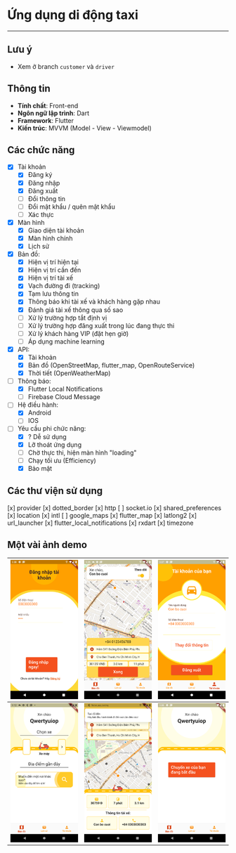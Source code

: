 # Ứng dụng di động taxi
___
## Lưu ý
- Xem ở branch `customer` và `driver`

## Thông tin
- **Tính chất**: Front-end
- **Ngôn ngữ lập trình**: Dart
- **Framework**: Flutter
- **Kiến trúc**: MVVM (Model - View - Viewmodel)

## Các chức năng
- [x] Tài khoản
  - [x] Đăng ký
  - [x] Đăng nhập
  - [x] Đăng xuất
  - [ ] Đổi thông tin
  - [ ] Đổi mật khẩu / quên mật khẩu
  - [ ] Xác thực

- [x] Màn hình
  - [x] Giao diện tài khoản 
  - [x] Màn hình chính
  - [x] Lịch sử

- [x] Bản đồ:
  - [x] Hiện vị trí hiện tại
  - [x] Hiện vị trí cần đến
  - [x] Hiện vị trí tài xế
  - [x] Vạch đường đi (tracking)
  - [x] Tạm lưu thông tin
  - [x] Thông báo khi tài xế và khách hàng gặp nhau
  - [x] Đánh giá tài xế thông qua số sao
  - [ ] Xử lý trường hợp tắt định vị
  - [ ] Xử lý trường hợp đăng xuất trong lúc đang thực thi
  - [ ] Xử lý khách hàng VIP (đặt hẹn giờ)
  - [ ] Áp dụng machine learning

 - [x] API:
   - [x] Tài khoản
   - [x] Bản đồ (OpenStreetMap, flutter_map, OpenRouteService)
   - [x] Thời tiết (OpenWeatherMap)

 - [ ] Thông báo:
   - [x] Flutter Local Notifications
   - [ ] Firebase Cloud Message

 - [ ] Hệ điều hành:
   - [x] Android
   - [ ] IOS

 - [ ] Yêu cầu phi chức năng:
   - [x] ? Dễ sử dụng
   - [x] Lỡ thoát ứng dụng
   - [ ] Chờ thực thi, hiện màn hình "loading"
   - [ ] Chạy tối ưu (Efficiency)
   - [x] Bảo mật

## Các thư viện sử dụng
[x] provider
[x] dotted_border
[x] http
[ ] socket.io
[x] shared_preferences
[x] location
[x] intl
[ ] google_maps
[x] flutter_map
[x] latlong2
[x] url_launcher
[x] flutter_local_notifications
[x] rxdart
[x] timezone

## Một vài ảnh demo
| ![image info](./screenshots/driver_login.png)           | ![image info](./screenshots/driver_home_2.png)            | ![image info](./screenshots/driver_profile.png) |
| -                                                       | -                                                         | - |
| ![image info](./screenshots/customer_home_pre-book.png) | ![image info](./screenshots/customer_book_duringtrip.png) | ![image info](./screenshots/customer_home_post-book.png) |

